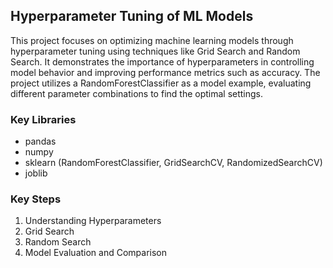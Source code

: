 ## Hyperparameter Tuning of ML Models

This project focuses on optimizing machine learning models through hyperparameter tuning using techniques like Grid Search and Random Search. It demonstrates the importance of hyperparameters in controlling model behavior and improving performance metrics such as accuracy. The project utilizes a RandomForestClassifier as a model example, evaluating different parameter combinations to find the optimal settings.

### Key Libraries

- pandas
- numpy
- sklearn (RandomForestClassifier, GridSearchCV, RandomizedSearchCV)
- joblib

### Key Steps

1. Understanding Hyperparameters
2. Grid Search
3. Random Search
4. Model Evaluation and Comparison
